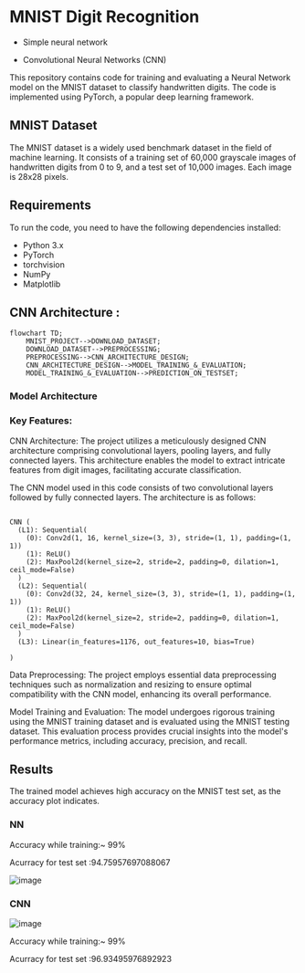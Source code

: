 # MNIST Digit Recognition 

- Simple neural network 

- Convolutional Neural Networks (CNN)

This repository contains code for training and evaluating a Neural Network  model on the MNIST dataset to classify handwritten digits. The code is implemented using PyTorch, a popular deep learning framework.

## MNIST Dataset

The MNIST dataset is a widely used benchmark dataset in the field of machine learning. It consists of a training set of 60,000 grayscale images of handwritten digits from 0 to 9, and a test set of 10,000 images. Each image is 28x28 pixels.

## Requirements

To run the code, you need to have the following dependencies installed:

- Python 3.x
- PyTorch
- torchvision
- NumPy
- Matplotlib

## CNN Architecture :

```mermaid
flowchart TD;
    MNIST_PROJECT-->DOWNLOAD_DATASET;
    DOWNLOAD_DATASET-->PREPROCESSING;
    PREPROCESSING-->CNN_ARCHITECTURE_DESIGN;
    CNN_ARCHITECTURE_DESIGN-->MODEL_TRAINING_&_EVALUATION;
    MODEL_TRAINING_&_EVALUATION-->PREDICTION_ON_TESTSET;    
```


### Model Architecture

### Key Features:

CNN Architecture: The project utilizes a meticulously designed CNN architecture comprising convolutional layers, pooling layers, and fully connected layers. This architecture enables the model to extract intricate features from digit images, facilitating accurate classification.

The CNN model used in this code consists of two convolutional layers followed by fully connected layers. The architecture is as follows:
```

CNN (
  (L1): Sequential(
    (0): Conv2d(1, 16, kernel_size=(3, 3), stride=(1, 1), padding=(1, 1))
    (1): ReLU()
    (2): MaxPool2d(kernel_size=2, stride=2, padding=0, dilation=1, ceil_mode=False)
  )
  (L2): Sequential(
    (0): Conv2d(32, 24, kernel_size=(3, 3), stride=(1, 1), padding=(1, 1))
    (1): ReLU()
    (2): MaxPool2d(kernel_size=2, stride=2, padding=0, dilation=1, ceil_mode=False)
  )
  (L3): Linear(in_features=1176, out_features=10, bias=True)
 
)

```



Data Preprocessing: The project employs essential data preprocessing techniques such as normalization and resizing to ensure optimal compatibility with the CNN model, enhancing its overall performance.


Model Training and Evaluation: The model undergoes rigorous training using the MNIST training dataset and is evaluated using the MNIST testing dataset. This evaluation process provides crucial insights into the model's performance metrics, including accuracy, precision, and recall.


## Results

The trained model achieves high accuracy on the MNIST test set, as the accuracy plot indicates.


### NN

Accuracy while training:~ 99%


Acurracy for test set :94.75957697088067


![image](https://github.com/coderhetal/MNIST-Handwritten-digits-classification/assets/109482222/18406a76-1bdb-4fe6-aece-e99ab9019ef6)




### CNN 



![image](https://github.com/coderhetal/MNIST-Handwritten-digits-classification/assets/109482222/e820402d-eb25-4095-97d2-e4a8a378533b)





Accuracy while training:~ 99%


Acurracy for test set :96.93495976892923

